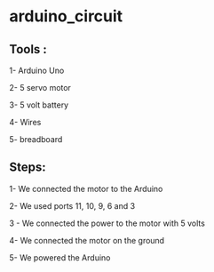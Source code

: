 # arduino_circuit

## Tools :
1- Arduino Uno

2- 5 servo motor

3- 5 volt battery

4- Wires

5- breadboard


## Steps:
1- We connected the motor to the Arduino

2- We used ports 11, 10, 9, 6 and 3

3 - We connected the power to the motor with 5 volts

4- We connected  the motor on the ground

5- We powered the Arduino
